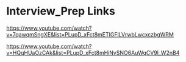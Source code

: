 # Interview_Prep Links

https://www.youtube.com/watch?v=7qawqmSngXE&list=PLupD_xFct8mETlGFlLVrwbLwcxczbgWRM

https://www.youtube.com/watch?v=HQqHUaOzCAk&list=PLupD_xFct8mHiNvSNO6AuWqCV9l_W2nB4
